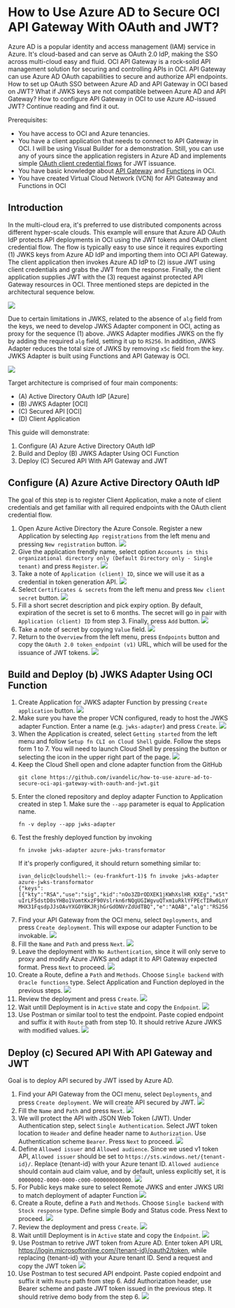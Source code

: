 # How to Use Azure AD to Secure OCI API Gateway With OAuth and JWT?

Azure AD is a popular identity and access management (IAM) service in Azure. It's cloud-based and can serve as OAuth 2.0 IdP, making the SSO across multi-cloud easy and fluid. OCI API Gateway is a rock-solid API management solution for securing and controlling APIs in OCI. API Gateway can use Azure AD OAuth capabilities to secure and authorize API endpoints. How to set up OAuth SSO between Azure AD and API Gateway in OCI based on JWT? What if JWKS keys are not compatible between Azure AD and API Gateway? How to configure API Gateway in OCI to use Azure AD-issued JWT? Continue reading and find it out.

Prerequisites:
- You have access to OCI and Azure tenancies.
- You have a client application that needs to connect to API Gateway in OCI. I will be using Visual Builder for a demonstration. Still, you can use any of yours since the application registers in Azure AD and implements simple [OAuth client credential flows](https://learn.microsoft.com/en-us/azure/active-directory/develop/v2-oauth2-client-creds-grant-flow) for JWT issuance.
- You have basic knowledge about [API Gateway](https://docs.oracle.com/en-us/iaas/Content/APIGateway/Concepts/apigatewayoverview.htm) and [Functions](https://docs.oracle.com/en-us/iaas/Content/Functions/Concepts/functionsoverview.htm) in OCI.
- You have created Virtual Cloud Network (VCN) for API Gateaway and Functions in OCI

## Introduction
In the multi-cloud era, it's preferred to use distributed components across different hyper-scale clouds. This example will ensure that Azure AD OAuth IdP protects API deployments in OCI using the JWT tokens and OAuth client credential flow. The flow is typically easy to use since it requires exporting (1) JWKS keys from Azure AD IdP and importing them into OCI API Gateway. The client application then invokes Azure AD IdP to (2) issue JWT using client credentials and grabs the JWT from the response. Finally, the client application supplies JWT with the (3) request against protected API Gateway resources in OCI. Three mentioned steps are depicted in the architectural sequence below.

![](images/architecture-01.png)

Due to certain limitations in JWKS, related to the absence of ```alg``` field from the keys, we need to develop JWKS Adapter component in OCI, acting as proxy for the sequence (1) above. JWKS Adapter modifies JWKS on the fly by adding the required ```alg``` field, setting it up to ```RS256```. In addition, JWKS Adapter reduces the total size of JWKS by removing ```x5c``` field from the key. JWKS Adapter is built using Functions and API Gateway is OCI.

![](images/architecture-02.png)

Target architecture is comprised of four main components:  
- (A) Active Directory OAuth IdP [Azure]  
- (B) JWKS Adapter [OCI]  
- (C) Secured API [OCI]  
- (D) Client Application

This guide will demonstrate:
1. Configure (A) Azure Active Directory OAuth IdP
2. Build and Deploy (B) JWKS Adapter Using OCI Function
3. Deploy (C) Secured API With API Gateway and JWT

## Configure (A) Azure Active Directory OAuth IdP
The goal of this step is to register Client Application, make a note of client credentials and get familiar with all required endpoints with the OAuth client credential flow.

1. Open Azure Active Directory the Azure Console. Register a new Application by selecting ```App registrations``` from the left menu and pressing ```New registration``` button.
![](images/azure-01.png)
2. Give the application frendly name, select option ```Accounts in this organizational directory only (Default Directory only - Single tenant)``` and press ```Register```.
![](images/azure-02.png)
3. Take a note of ```Application (client) ID```, since we will use it as a credential in token generation API.
![](images/azure-03.png)
1. Select ```Certificates & secrets``` from the left menu and press ```New client secret``` button.
![](images/azure-04.png)
5. Fill a short secret description and pick expiry option. By default, expiration of the secret is set to 6 months. The secret will go in pair with ```Application (client) ID``` from step 3. Finally, press ```Add``` button.
![](images/azure-05.png)
6. Take a note of secret by copying ```Value``` field.
![](images/azure-06.png)
7. Return to the ```Overview``` from the left menu, press ```Endpoints``` button and copy the ```OAuth 2.0 token endpoint (v1)``` URL, which will be used for the issuance of JWT tokens.
![](images/azure-07.png)

## Build and Deploy (b) JWKS Adapter Using OCI Function

1. Create Application for JWKS adapter Function by pressing ```Create application``` button.
![](images/adaptor-03.png)
2. Make sure you have the proper VCN configured, ready to host the JWKS adapter Function. Enter a name (e.g. ```jwks-adapter```) and press ```Create```.
![](images/adaptor-04.png)
3. When the Application is created, select ```Getting started``` from the left menu and follow ```Setup fn CLI on Cloud Shell``` guide. Follow the steps form 1 to 7. You will need to launch Cloud Shell by pressing the button or selecting the icon in the upper right part of the page.
![](images/adaptor-05.png)
4. Keep the Cloud Shell open and clone adapter function from the GitHub
    ```console
    git clone https://github.com/ivandelic/how-to-use-azure-ad-to-secure-oci-api-gateway-with-oauth-and-jwt.git
    ```
5. Enter the cloned repository and deploy adapter Function to Application created in step 1. Make sure the ```--app``` parameter is equal to Application name. 
    ```
    fn -v deploy --app jwks-adapter
    ```
6. Test the freshly deployed function by invoking
    ```
    fn invoke jwks-adapter azure-jwks-transformator
    ```
    If it's properly configured, it should return something similar to:
    ```
    ivan_delic@cloudshell:~ (eu-frankfurt-1)$ fn invoke jwks-adapter azure-jwks-transformator
    {"keys":[{"kty":"RSA","use":"sig","kid":"nOo3ZDrODXEK1jKWhXslHR_KXEg","x5t":"nOo3ZDrODXEK1jKWhXslHR_KXEg","n":"oaLLT9hkcSj2tGfZsjbu7Xz1Krs0qEicXPmEsJKOBQHauZ_kRM1HdEkgOJbUznUspE6xOuOSXjlzErqBxXAu4SCvcvVOCYG2v9G3-uIrLF5dstD0sYHBo1VomtKxzF90Vslrkn6rNQgUGIWgvuQTxm1uRklYFPEcTIRw0LnYknzJ06GC9ljKR617wABVrZNkBuDgQKj37qcyxoaxIGdxEcmVFZXJyrxDgdXh9owRmZn6LIJlGjZ9m59emfuwnBnsIQG7DirJwe9SXrLXnexRQWqyzCdkYaOqkpKrsjuxUj2-MHX31FqsdpJJsOAvYXGOYBKJRjhGrGdONVrZdUdTBQ","e":"AQAB","alg":"RS256"},...]}
    ```
7. Find your API Gateway from the OCI menu, select ```Deployments```, and press ```Create deployment```. This will expose our adapter Function to be invokable.
![](images/adaptor-07.png)
8. Fill the ```Name``` and ```Path``` and press ```Next```.
![](images/adaptor-08.png)
9.  Leave the deployment with ```No Authentication```, since it will only serve to proxy and modify Azure JWKS and adapt it to API Gateway expected format. Press ```Next``` to proceed.
![](images/adaptor-09.png)
10. Create a Route, define a ```Path``` and ```Methods```. Choose ```Single backend``` with ```Oracle functions``` type. Select Application and Function deployed in the previous steps.
![](images/adaptor-10.png)
11. Review the deployment and press ```Create```.
![](images/adaptor-11.png)
12. Wait untill Deployment is in ```Active``` state and copy the ```Endpoint```.
![](images/adaptor-12.png)
13. Use Postman or similar tool to test the endpoint. Paste copied endpoint and suffix it with ```Route``` path from step 10. It should retrive Azure JWKS with modified values.
![](images/adaptor-13.png)

## Deploy (c) Secured API With API Gateway and JWT
Goal is to deploy API secured by JWT issed by Azure AD.

1. Find your API Gateway from the OCI menu, select ```Deployments```, and press ```Create deployment```. We will create API secured by JWT.
   ![](images/adaptor-07.png)
2. Fill the ```Name``` and ```Path``` and press ```Next```.
   ![](images/gateway-01.png)
3. We will protect the API with JSON Web Token (JWT). Under Authentication step, select ```Single Authentication```. Select JWT token location to ```Header``` and define header name to ```Authorization```. Use Authentication scheme ```Bearer```. Press ```Next``` to proceed.
   ![](images/gateway-02.png)
4. Define ```Allowed issuer``` and ```Allowed audience```. Since we used v1 token API, ```Allowed issuer``` should be set to ```https://sts.windows.net/{tenant-id}/```. Replace {tenant-id} with your Azure tenant ID. ```Allowed audience``` should contain aud claim value, and by default, unless explicitly set, it is ```00000002-0000-0000-c000-000000000000```.
   ![](images/gateway-03.png)
5. For Public keys make sure to select Remote JWKS and enter JWKS URI to match deployment of adapter Function
   ![](images/gateway-04.png)
6. Create a Route, define a ```Path``` and ```Methods```. Choose ```Single backend``` with ```Stock response``` type. Define simple Body and Status code. Press Next to proceed.
   ![](images/gateway-05.png)
7. Review the deployment and press ```Create```.
   ![](images/gateway-06.png)
8. Wait untill Deployment is in ```Active``` state and copy the ```Endpoint```.
   ![](images/gateway-07.png)
9.  Use Postman to retrive JWT token from Azure AD. Enter token API URL https://login.microsoftonline.com/{tenant-id}/oauth2/token, while replacing {tenant-id} with your Azure tenant ID. Send a request and copy the JWT token
   ![](images/gateway-08.png)
10. Use Postman to test secured API endpoint. Paste copied endpoint and suffix it with ```Route``` path from step 6. Add Authorization header, use Bearer scheme and paste JWT token issued in the previous step. It should retrive demo body from the step 6.
    ![](images/gateway-09.png)

